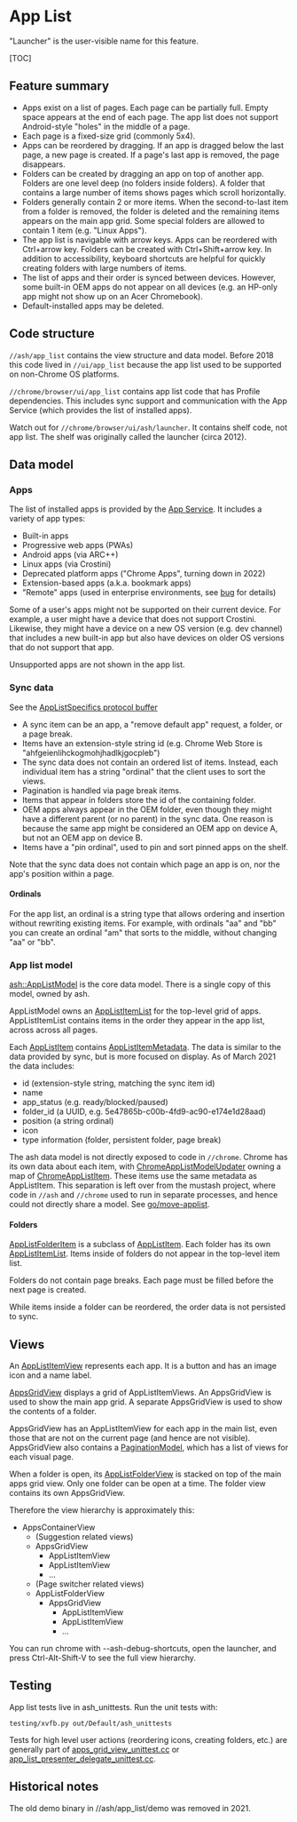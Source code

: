 # App List

"Launcher" is the user-visible name for this feature.

[TOC]

## Feature summary

*   Apps exist on a list of pages. Each page can be partially full. Empty space
    appears at the end of each page. The app list does not support Android-style
    "holes" in the middle of a page.
*   Each page is a fixed-size grid (commonly 5x4).
*   Apps can be reordered by dragging. If an app is dragged below the last page,
    a new page is created. If a page's last app is removed, the page disappears.
*   Folders can be created by dragging an app on top of another app. Folders are
    one level deep (no folders inside folders). A folder that contains a large
    number of items shows pages which scroll horizontally.
*   Folders generally contain 2 or more items. When the second-to-last item from
    a folder is removed, the folder is deleted and the remaining items appears
    on the main app grid. Some special folders are allowed to contain 1 item
    (e.g. "Linux Apps").
*   The app list is navigable with arrow keys. Apps can be reordered with
    Ctrl+arrow key. Folders can be created with Ctrl+Shift+arrow key. In
    addition to accessibility, keyboard shortcuts are helpful for quickly
    creating folders with large numbers of items.
*   The list of apps and their order is synced between devices. However, some
    built-in OEM apps do not appear on all devices (e.g. an HP-only app might
    not show up on an Acer Chromebook).
*   Default-installed apps may be deleted.

## Code structure

`//ash/app_list` contains the view structure and data model. Before 2018 this
code lived in `//ui/app_list` because the app list used to be supported on
non-Chrome OS platforms.

`//chrome/browser/ui/app_list` contains app list code that has Profile
dependencies. This includes sync support and communication with the App Service
(which provides the list of installed apps).

Watch out for `//chrome/browser/ui/ash/launcher`. It contains shelf code, not
app list. The shelf was originally called the launcher (circa 2012).

## Data model

### Apps

The list of installed apps is provided by the [App Service][1]. It includes a
variety of app types:

*   Built-in apps
*   Progressive web apps (PWAs)
*   Android apps (via ARC++)
*   Linux apps (via Crostini)
*   Deprecated platform apps ("Chrome Apps", turning down in 2022)
*   Extension-based apps (a.k.a. bookmark apps)
*   "Remote" apps (used in enterprise environments, see
    [bug](https://crbug.com/1101208) for details)

Some of a user's apps might not be supported on their current device. For
example, a user might have a device that does not support Crostini. Likewise,
they might have a device on a new OS version (e.g. dev channel) that includes a
new built-in app but also have devices on older OS versions that do not support
that app.

Unsupported apps are not shown in the app list.

[1]: components/services/app_service/README.md

### Sync data

See the [AppListSpecifics protocol
buffer](/components/sync/protocol/app_list_specifics.proto)

*   A sync item can be an app, a "remove default app" request, a folder, or a
    page break.
*   Items have an extension-style string id (e.g. Chrome Web Store is
    "ahfgeienlihckogmohjhadlkjgocpleb")
*   The sync data does not contain an ordered list of items. Instead, each
    individual item has a string "ordinal" that the client uses to sort the
    views.
*   Pagination is handled via page break items.
*   Items that appear in folders store the id of the containing folder.
*   OEM apps always appear in the OEM folder, even though they might have a
    different parent (or no parent) in the sync data. One reason is because the
    same app might be considered an OEM app on device A, but not an OEM app on
    device B.
*   Items have a "pin ordinal", used to pin and sort pinned apps on the shelf.

Note that the sync data does not contain which page an app is on, nor the app's
position within a page.

#### Ordinals

For the app list, an ordinal is a string type that allows ordering and insertion
without rewriting existing items. For example, with ordinals "aa" and "bb" you
can create an ordinal "am" that sorts to the middle, without changing "aa" or
"bb".

### App list model

[ash::AppListModel][1] is the core data model. There is a single copy of this
model, owned by ash.

AppListModel owns an [AppListItemList][2] for the top-level grid of apps.
AppListItemList contains items in the order they appear in the app list, across
across all pages.

Each [AppListItem][3] contains [AppListItemMetadata][4]. The data is similar to
the data provided by sync, but is more focused on display. As of March 2021 the
data includes:

*   id (extension-style string, matching the sync item id)
*   name
*   app_status (e.g. ready/blocked/paused)
*   folder_id (a UUID, e.g. 5e47865b-c00b-4fd9-ac90-e174e1d28aad)
*   position (a string ordinal)
*   icon
*   type information (folder, persistent folder, page break)

The ash data model is not directly exposed to code in `//chrome`. Chrome has its
own data about each item, with [ChromeAppListModelUpdater][5] owning a map of
[ChromeAppListItem][6]. These items use the same metadata as AppListItem. This
separation is left over from the mustash project, where code in `//ash` and
`//chrome` used to run in separate processes, and hence could not directly share
a model. See [go/move-applist][7].

[1]: /ash/app_list/model/app_list_model.h
[2]: /ash/app_list/model/app_list_item_list.h
[3]: /ash/app_list/model/app_list_item.h
[4]: /ash/public/cpp/app_list/app_list_types.h
[5]: /chrome/browser/ui/app_list/chrome_app_list_model_updater.h
[6]: /chrome/browser/ui/app_list/chrome_app_list_item.h
[7]: http://go/move-applist

#### Folders

[AppListFolderItem][1] is a subclass of [AppListItem][2]. Each folder has its
own [AppListItemList][3]. Items inside of folders do not appear in the top-level
item list.

Folders do not contain page breaks. Each page must be filled before the next
page is created.

While items inside a folder can be reordered, the order data is not persisted to
sync.

[1]: /ash/app_list/model/app_list_folder_item.h
[2]: /ash/app_list/model/app_list_item.h
[3]: /ash/app_list/model/app_list_item_list.h

## Views

An [AppListItemView][1] represents each app. It is a button and has an image
icon and a name label.

[AppsGridView][2] displays a grid of AppListItemViews. An AppsGridView is used
to show the main app grid. A separate AppsGridView is used to show the contents
of a folder.

AppsGridView has an AppListItemView for each app in the main list, even those
that are not on the current page (and hence are not visible). AppsGridView also
contains a [PaginationModel][3], which has a list of views for each visual page.

When a folder is open, its [AppListFolderView][4] is stacked on top of the main
apps grid view. Only one folder can be open at a time. The folder view contains
its own AppsGridView.

Therefore the view hierarchy is approximately this:

*   AppsContainerView
    *   (Suggestion related views)
    *   AppsGridView
        *   AppListItemView
        *   AppListItemView
        *   ...
    *   (Page switcher related views)
    *   AppListFolderView
        *   AppsGridView
            *   AppListItemView
            *   AppListItemView
            *   ...

You can run chrome with --ash-debug-shortcuts, open the launcher, and press
Ctrl-Alt-Shift-V to see the full view hierarchy.

[1]: /ash/app_list/views/app_list_item_view.h
[2]: /ash/app_list/views/apps_grid_view.h
[3]: /ash/public/cpp/pagination/pagination_model.h
[4]: /ash/app_list/views/app_list_folder_view.h

## Testing

App list tests live in ash_unittests. Run the unit tests with:

    testing/xvfb.py out/Default/ash_unittests

Tests for high level user actions (reordering icons, creating folders, etc.) are
generally part of [apps_grid_view_unittest.cc][1] or
[app_list_presenter_delegate_unittest.cc][2].

[1]: /ash/app_list/views/apps_grid_view_unittest.cc
[2]: /ash/app_list/app_list_presenter_delegate_unittest.cc

## Historical notes

The old demo binary in //ash/app_list/demo was removed in 2021.
